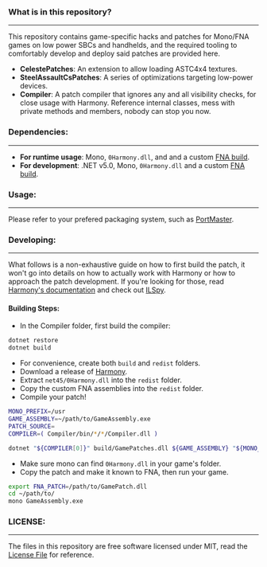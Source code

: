 ### What is in this repository?
-------------

This repository contains game-specific hacks and patches for Mono/FNA games on low power SBCs and handhelds, and the
required tooling to comfortably develop and deploy said patches are provided here.

- **CelestePatches**: An extension to allow loading ASTC4x4 textures.
- **SteelAssaultCsPatches**: A series of optimizations targeting low-power devices.
- **Compiler**: A patch compiler that ignores any and all visibility checks, for close usage with Harmony. Reference
    internal classes, mess with private methods and members, nobody can stop you now.

### Dependencies:
-------------

- **For runtime usage**: Mono, `0Harmony.dll`, and and a custom [FNA build](https://github.com/JohnnyonFlame/FNAHacks).
- **For development**: .NET v5.0, Mono, `0Harmony.dll` and a custom [FNA build](https://github.com/JohnnyonFlame/FNAHacks).

### Usage:
-------------

Please refer to your prefered packaging system, such as [PortMaster](https://github.com/christianhaitian/PortMaster).

### Developing:
-------------

What follows is a non-exhaustive guide on how to first build the patch, it won't go into details on how to actually
work with Harmony or how to approach the patch development. If you're looking for those, read [Harmony's documentation](https://harmony.pardeike.net/articles/intro.html)
and check out [ILSpy](https://github.com/icsharpcode/ILSpy).

#### Building Steps:
- In the Compiler folder, first build the compiler:
```bash
dotnet restore
dotnet build
```
- For convenience, create both `build` and `redist` folders.
- Download a release of [Harmony](https://github.com/pardeike/Harmony/releases).
- Extract `net45/0Harmony.dll` into the `redist` folder.
- Copy the custom FNA assemblies into the `redist` folder.
- Compile your patch!
```bash
MONO_PREFIX=/usr
GAME_ASSEMBLY=~/path/to/GameAssembly.exe
PATCH_SOURCE=
COMPILER=( Compiler/bin/*/*/Compiler.dll )

dotnet "${COMPILER[0]}" build/GamePatches.dll ${GAME_ASSEMBLY} "${MONO_PREFIX}/lib/mono/4.5/"*.dll redist/*.dll
```
- Make sure mono can find `0Harmony.dll` in your game's folder.
- Copy the patch and make it known to FNA, then run your game.
```bash
export FNA_PATCH=/path/to/GamePatch.dll
cd ~/path/to/
mono GameAssembly.exe
```

### LICENSE:
-------------

The files in this repository are free software licensed under MIT, read the [License File](LICENSE) for reference.